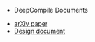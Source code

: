 * DeepCompile Documents

- [arXiv paper](https://scholar.google.com/citations?view_op=view_citation&hl=ja&user=geVqI9sAAAAJ&sortby=pubdate&citation_for_view=geVqI9sAAAAJ:BqipwSGYUEgC)
- [Design document](DeepCompile.md)


